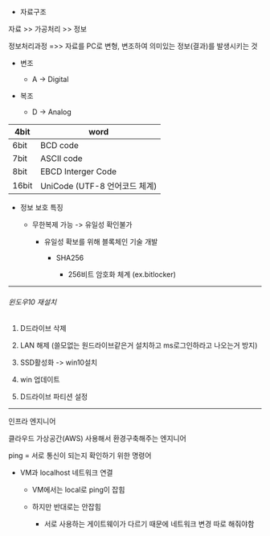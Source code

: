 - 자료구조

자료 >> 가공처리 >> 정보

정보처리과정 =>> 자료를 PC로 변형, 변조하여 의미있는 정보(결과)를 발생시키는 것



- 변조
  
  - A -> Digital

- 복조
  
  - D -> Analog



| 4bit  | word                    |
| ----- | ----------------------- |
| 6bit  | BCD code                |
| 7bit  | ASCII code              |
| 8bit  | EBCD Interger Code      |
| 16bit | UniCode (UTF-8 언어코드 체계) |



- 정보 보호 특징
  
  - 무한복제 가능 -> 유일성 확인불가
    
    - 유일성 확보를 위해 블록체인 기술 개발
      
      - SHA256
        
        - 256비트 암호화 체계 (ex.bitlocker)

--------------

###### 윈도우10 재설치

1. D드라이브 삭제

2. LAN 해제 (쓸모없는 원드라이브같은거 설치하고 ms로그인하라고 나오는거 방지)

3. SSD활성화 -> win10설치

4. win 업데이트

5. D드라이브 파티션 설정

---------------------------

인프라 엔지니어

클라우드 가상공간(AWS) 사용해서 환경구축해주는 엔지니어



ping = 서로 통신이 되는지 확인하기 위한 명령어



- VM과 localhost 네트워크 연결
  
  - VM에서는 local로 ping이 잡힘
  
  - 하지만 반대로는 안잡힘
    
    - 서로 사용하는 게이트웨이가 다르기 때문에 네트워크 변경 따로 해줘야함


